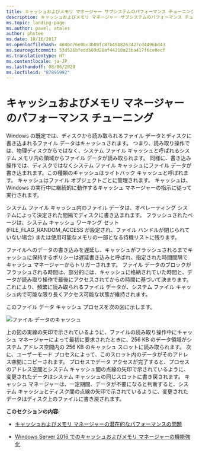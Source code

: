 ```yaml
---
title: キャッシュおよびメモリ マネージャー サブシステムのパフォーマンス チューニング
description: キャッシュおよびメモリ マネージャー サブシステムのパフォーマンス チューニング
ms.topic: landing-page
ms.author: pavel; atales
author: phstee
ms.date: 10/16/2017
ms.openlocfilehash: 404bc76e0bc3b08fc87b49b8263427cd4496bd43
ms.sourcegitcommit: 53d526bfeddb89d28af44210a23ba417f6ce0ecf
ms.translationtype: HT
ms.contentlocale: ja-JP
ms.lasthandoff: 08/06/2020
ms.locfileid: "87895992"
---
```

# <a name="performance-tuning-cache-and-memory-manager"></a>キャッシュおよびメモリ マネージャーのパフォーマンス チューニング

Windows の既定では、ディスクから読み取られるファイル データとディスクに書き込まれるファイル データはキャッシュされます。 つまり、読み取り操作では、物理ディスクからではなく、システム ファイル キャッシュと呼ばれるシステム メモリ内の領域からファイル データが読み取られます。 同様に、書き込み操作では、ディスクではなくシステム ファイル キャッシュにファイル データが書き込まれます。この種類のキャッシュはライトバック キャッシュと呼ばれます。 キャッシュはファイル オブジェクトごとに管理されます。 キャッシュは、Windows の実行中に継続的に動作するキャッシュ マネージャーの指示に従って実行されます。

システム ファイル キャッシュ内のファイル データは、オペレーティング システムによって決定された間隔でディスクに書き込まれます。 フラッシュされたページは、システム キャッシュ ワーキング セット (FILE\_FLAG\_RANDOM\_ACCESS が設定され、ファイル ハンドルが閉じられていない場合) または使用可能なメモリの一部となる待機リストに残ります。

ファイルへのデータの書き込みを遅延し、キャッシュがフラッシュされるまでキャッシュに保持するポリシーは遅延書き込みと呼ばれ、指定された時間間隔でキャッシュ マネージャーからトリガーされます。 ファイル データのブロックがフラッシュされる時間は、部分的には、キャッシュに格納されていた時間と、データが読み取り操作で最後にアクセスされてからの時間に基づいて決まります。 これにより、頻繁に読み取られるファイル データが、システム ファイル キャッシュ内で可能な限り長くアクセス可能な状態が維持されます。

このファイル データ キャッシュ プロセスを次の図に示します。

![ファイル データのキャッシュ](../../media/perftune-guide-file-data-caching.png)

上の図の実線の矢印で示されているように、ファイルの読み取り操作中にキャッシュ マネージャーによって最初に要求されたときに、256 KB のデータ領域がシステム アドレス空間内の 256 KB のキャッシュ スロットに読み取られます。 次に、ユーザーモード プロセスによって、このスロット内のデータがそのアドレス空間にコピーされます。 プロセスでデータ アクセスが完了すると、プロセスのアドレス空間とシステム キャッシュ間の点線の矢印で示されているように、変更されたデータはシステム キャッシュの同じスロットに書き戻されます。 キャッシュ マネージャーは、一定期間、データが不要になると判断すると、システム キャッシュとディスク間の点線の矢印で示されているように、変更されたデータはディスク上のファイルに書き戻されます。

**このセクションの内容:**

-   [キャッシュおよびメモリ マネージャーの潜在的なパフォーマンスの問題](troubleshoot.md)

-   [Windows Server 2016 でのキャッシュおよびメモリ マネージャーの機能強化](improvements-in-2016.md)

